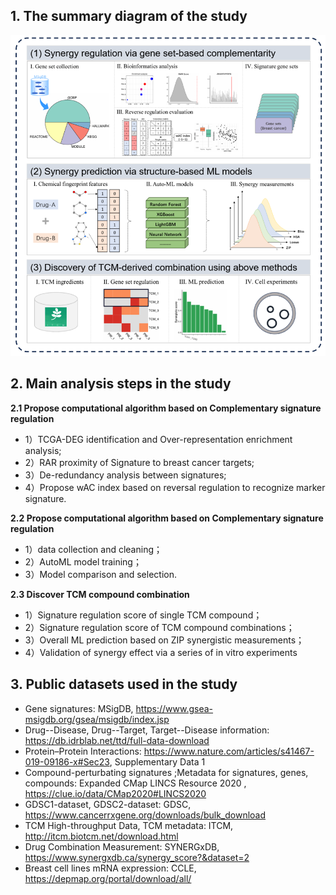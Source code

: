 ## 1. The summary diagram of the study

![image-20241015083604595](https://raw.githubusercontent.com/lishensuo/images2/main/img01/image-20241015083604595.png)

## 2. Main analysis steps in the study

**2.1 Propose computational algorithm based on Complementary signature regulation**

- 1）TCGA-DEG identification and Over-representation  enrichment analysis;
- 2）RAR proximity of Signature  to breast cancer targets;
- 3）De-redundancy analysis between signatures;
- 4）Propose wAC index based on reversal regulation to recognize marker signature.

**2.2 Propose computational algorithm based on Complementary signature regulation**

- 1）data collection and cleaning；
- 2）AutoML model training；
- 3）Model comparison and selection.

**2.3 Discover TCM compound combination**

- 1）Signature regulation score of single TCM compound；
- 2）Signature regulation score of TCM compound combinations；
- 3）Overall ML prediction based on ZIP synergistic measurements；
- 4）Validation of synergy effect via  a series of in vitro experiments

 

## 3. Public datasets used in the study

- Gene signatures: MSigDB, https://www.gsea-msigdb.org/gsea/msigdb/index.jsp
- Drug--Disease, Drug--Target, Target--Disease information: https://db.idrblab.net/ttd/full-data-download
- Protein–Protein Interactions:  https://www.nature.com/articles/s41467-019-09186-x#Sec23, Supplementary Data 1
- Compound-perturbating signatures ;Metadata for signatures, genes, compounds: Expanded CMap LINCS Resource 2020 , https://clue.io/data/CMap2020#LINCS2020
- GDSC1-dataset, GDSC2-dataset: GDSC, https://www.cancerrxgene.org/downloads/bulk_download
- TCM High-throughput Data, TCM metadata: ITCM, http://itcm.biotcm.net/download.html
- Drug Combination Measurement: SYNERGxDB, https://www.synergxdb.ca/synergy_score?&dataset=2
- Breast cell lines mRNA expression: CCLE,  https://depmap.org/portal/download/all/
